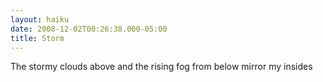 ```yaml
---
layout: haiku
date: 2008-12-02T00:26:38.000-05:00
title: Storm
---
```


The stormy clouds above
and the rising fog from below
mirror my insides
